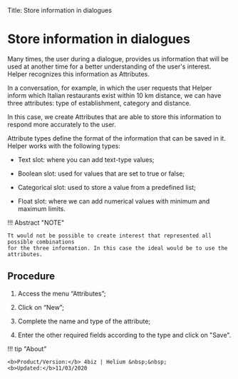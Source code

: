 Title: Store information in dialogues
# Store information in dialogues

Many times, the user during a dialogue, provides us information that will be used at another time for a better understanding of the user's interest. Helper recognizes this information as Attributes.

In a conversation, for example, in which the user requests that Helper inform which Italian restaurants exist within 10 km distance, we can have three attributes: type of establishment, category and distance.

In this case, we create Attributes that are able to store this information to respond more accurately to the user.

Attribute types define the format of the information that can be saved in it. Helper works with the following types:

 - Text slot: where you can add text-type values;

 - Boolean slot: used for values that are set to true or false;

 - Categorical slot: used to store a value from a predefined list;

 - Float slot: where we can add numerical values with minimum and maximum limits.


!!! Abstract "NOTE"
    
    Tt would not be possible to create interest that represented all possible combinations 
    for the three information. In this case the ideal would be to use the attributes.


Procedure
------------
1. Access the menu “Attributes”;

2.	Click on “New”;

3.	Complete the name and type of the attribute;

4.	Enter the other required fields according to the type and click on "Save".



!!! tip "About"

    <b>Product/Version:</b> 4biz | Helium &nbsp;&nbsp;
    <b>Updated:</b>11/03/2020
